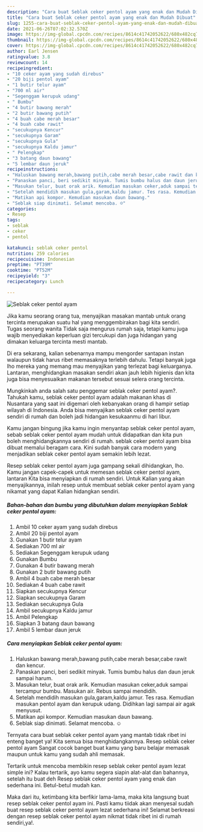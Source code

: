 ```yaml
---
description: "Cara buat Seblak ceker pentol ayam yang enak dan Mudah Dibuat"
title: "Cara buat Seblak ceker pentol ayam yang enak dan Mudah Dibuat"
slug: 1255-cara-buat-seblak-ceker-pentol-ayam-yang-enak-dan-mudah-dibuat
date: 2021-06-26T07:02:32.570Z
image: https://img-global.cpcdn.com/recipes/8614c41742052622/680x482cq70/seblak-ceker-pentol-ayam-foto-resep-utama.jpg
thumbnail: https://img-global.cpcdn.com/recipes/8614c41742052622/680x482cq70/seblak-ceker-pentol-ayam-foto-resep-utama.jpg
cover: https://img-global.cpcdn.com/recipes/8614c41742052622/680x482cq70/seblak-ceker-pentol-ayam-foto-resep-utama.jpg
author: Earl Jensen
ratingvalue: 3.8
reviewcount: 14
recipeingredient:
- "10 ceker ayam yang sudah direbus"
- "20 biji pentol ayam"
- "1 butir telur ayam"
- "700 ml air"
- "Segenggam kerupuk udang"
- " Bumbu"
- "4 butir bawang merah"
- "2 butir bawang putih"
- "4 buah cabe merah besar"
- "4 buah cabe rawit"
- "secukupnya Kencur"
- "secukupnya Garam"
- "secukupnya Gula"
- "secukupnya Kaldu jamur"
- " Pelengkap"
- "3 batang daun bawang"
- "5 lembar daun jeruk"
recipeinstructions:
- "Haluskan bawang merah,bawang putih,cabe merah besar,cabe rawit dan kencur."
- "Panaskan panci, beri sedikit minyak. Tumis bumbu halus dan daun jeruk sampai harum."
- "Masukan telur, buat orak arik. Kemudian masukan ceker,aduk sampai tercampur bumbu. Masukan air. Rebus sampai mendidih."
- "Setelah mendidih masukan gula,garam,kaldu jamur. Tes rasa. Kemudian masukan pentol ayam dan kerupuk udang. Didihkan lagi sampai air agak menyusut."
- "Matikan api kompor. Kemudian masukan daun bawang."
- "Seblak siap dinimati. Selamat mencoba. ☺️"
categories:
- Resep
tags:
- seblak
- ceker
- pentol

katakunci: seblak ceker pentol 
nutrition: 259 calories
recipecuisine: Indonesian
preptime: "PT39M"
cooktime: "PT52M"
recipeyield: "3"
recipecategory: Lunch

---
```



![Seblak ceker pentol ayam](https://img-global.cpcdn.com/recipes/8614c41742052622/680x482cq70/seblak-ceker-pentol-ayam-foto-resep-utama.jpg)

Jika kamu seorang orang tua, menyajikan masakan mantab untuk orang tercinta merupakan suatu hal yang menggembirakan bagi kita sendiri. Tugas seorang  wanita Tidak saja mengurus rumah saja, tetapi kamu juga wajib menyediakan keperluan gizi tercukupi dan juga hidangan yang dimakan keluarga tercinta mesti mantab.

Di era  sekarang, kalian sebenarnya mampu mengorder santapan instan walaupun tidak harus ribet memasaknya terlebih dahulu. Tetapi banyak juga lho mereka yang memang mau menyajikan yang terlezat bagi keluarganya. Lantaran, menghidangkan masakan sendiri akan jauh lebih higienis dan kita juga bisa menyesuaikan makanan tersebut sesuai selera orang tercinta. 



Mungkinkah anda salah satu penggemar seblak ceker pentol ayam?. Tahukah kamu, seblak ceker pentol ayam adalah makanan khas di Nusantara yang saat ini digemari oleh kebanyakan orang di hampir setiap wilayah di Indonesia. Anda bisa menyajikan seblak ceker pentol ayam sendiri di rumah dan boleh jadi hidangan kesukaanmu di hari libur.

Kamu jangan bingung jika kamu ingin menyantap seblak ceker pentol ayam, sebab seblak ceker pentol ayam mudah untuk didapatkan dan kita pun boleh menghidangkannya sendiri di rumah. seblak ceker pentol ayam bisa dibuat memalui beragam cara. Kini sudah banyak cara modern yang menjadikan seblak ceker pentol ayam semakin lebih lezat.

Resep seblak ceker pentol ayam juga gampang sekali dihidangkan, lho. Kamu jangan capek-capek untuk memesan seblak ceker pentol ayam, lantaran Kita bisa menyiapkan di rumah sendiri. Untuk Kalian yang akan menyajikannya, inilah resep untuk membuat seblak ceker pentol ayam yang nikamat yang dapat Kalian hidangkan sendiri.

<!--inarticleads1-->

##### Bahan-bahan dan bumbu yang dibutuhkan dalam menyiapkan Seblak ceker pentol ayam:

1. Ambil 10 ceker ayam yang sudah direbus
1. Ambil 20 biji pentol ayam
1. Gunakan 1 butir telur ayam
1. Sediakan 700 ml air
1. Sediakan Segenggam kerupuk udang
1. Gunakan  Bumbu
1. Gunakan 4 butir bawang merah
1. Gunakan 2 butir bawang putih
1. Ambil 4 buah cabe merah besar
1. Sediakan 4 buah cabe rawit
1. Siapkan secukupnya Kencur
1. Siapkan secukupnya Garam
1. Sediakan secukupnya Gula
1. Ambil secukupnya Kaldu jamur
1. Ambil  Pelengkap
1. Siapkan 3 batang daun bawang
1. Ambil 5 lembar daun jeruk




<!--inarticleads2-->

##### Cara menyiapkan Seblak ceker pentol ayam:

1. Haluskan bawang merah,bawang putih,cabe merah besar,cabe rawit dan kencur.
1. Panaskan panci, beri sedikit minyak. Tumis bumbu halus dan daun jeruk sampai harum.
1. Masukan telur, buat orak arik. Kemudian masukan ceker,aduk sampai tercampur bumbu. Masukan air. Rebus sampai mendidih.
1. Setelah mendidih masukan gula,garam,kaldu jamur. Tes rasa. Kemudian masukan pentol ayam dan kerupuk udang. Didihkan lagi sampai air agak menyusut.
1. Matikan api kompor. Kemudian masukan daun bawang.
1. Seblak siap dinimati. Selamat mencoba. ☺️




Ternyata cara buat seblak ceker pentol ayam yang mantab tidak ribet ini enteng banget ya! Kita semua bisa menghidangkannya. Resep seblak ceker pentol ayam Sangat cocok banget buat kamu yang baru belajar memasak maupun untuk kamu yang sudah ahli memasak.

Tertarik untuk mencoba membikin resep seblak ceker pentol ayam lezat simple ini? Kalau tertarik, ayo kamu segera siapin alat-alat dan bahannya, setelah itu buat deh Resep seblak ceker pentol ayam yang enak dan sederhana ini. Betul-betul mudah kan. 

Maka dari itu, ketimbang kita berfikir lama-lama, maka kita langsung buat resep seblak ceker pentol ayam ini. Pasti kamu tiidak akan menyesal sudah buat resep seblak ceker pentol ayam lezat sederhana ini! Selamat berkreasi dengan resep seblak ceker pentol ayam nikmat tidak ribet ini di rumah sendiri,ya!.

